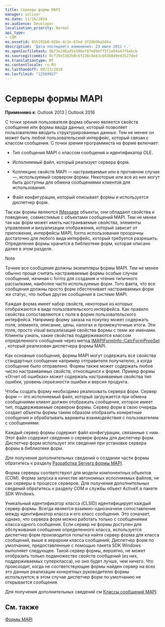 ```yaml
---
title: Серверы формы MAPI
manager: soliver
ms.date: 11/16/2014
ms.audience: Developer
localization_priority: Normal
api_type:
- COM
ms.assetid: 855292b8-028e-4c1e-87ed-3f20b9ba584a
description: 'Дата последнего изменения: 23 июля 2011 г.'
ms.openlocfilehash: 0b73e246ad5e396ef67e89bff5f1e04a47f6ebcb
ms.sourcegitcommit: 0cf39e5382b8c6f236c8a63c6036849ed3527ded
ms.translationtype: MT
ms.contentlocale: ru-RU
ms.lasthandoff: 08/23/2018
ms.locfileid: "22569927"
---
```

# <a name="mapi-form-servers"></a>Серверы формы MAPI

  
  
**Применимо к**: Outlook 2013 | Outlook 2016 
  
С точки зрения пользователя форма обычно является свойств сообщения или формы ввода данных, который позволяет пользователям вводить структурированных данных. Тем не менее он может быть любой пользовательский интерфейс, который связан с классом сообщения. С точки зрения программиста на форме включает:
  
- Тип сообщения MAPI с классом сообщения и идентификатор OLE.
    
- Исполняемый файл, который реализует сервера форм.
    
- Коллекцию свойств MAPI — настраиваемые или в противном случае —, используемый сервером формы. Некоторые или все из них могут быть доступны для обмена сообщениями клиентов для использования.
    
- Файл конфигурации, который описывает формы и используется диспетчер форм.
    
Так как формы являются [IMessage](imessageimapiprop.md) объекты, они обладают свойства и поведение, совместимые с объектами сообщений MAPI. Тем не менее так как форм может иметь настраиваемые свойства, элементы управления и визуализации отображения, который зависит от приложения, интерфейсы MAPI, forms использования прозрачны достаточно для любого вида интерфейс, который требуется разрешить. Определения формы хранится в библиотеке форм, которая описано далее в этом разделе. 
  
> [!NOTE]
> Точнее все сообщения должны экземпляры формы MAPI. Тем не менее обычно проще считать настраиваемые формы особые случаи сообщений, начиная с forms для создания и чтения типичного рассылками, наиболее часто используемые форм. Того факта, что все сообщения должны просто форм обеспечивает настраиваемых форм же статус, что любые другие сообщения в системе MAPI. 
  
Каждая форма имеет набор свойств, некоторые из которых отображаются в виде пользовательского интерфейса. Как правило свойства сопоставляются с поля в форме пользовательского интерфейса. Например форму заказа на покупку может содержать поля, элемента, описание, цены, налогах и промежуточные итоги. Эти поля, просто visual визуализаций свойства формы с теми же именами. Клиенты узнать, какие свойства поддерживаются классом определенного сообщения через метод [IMAPIFormInfo::CalcFormPropSet](imapiforminfo-calcformpropset.md) , который реализован диспетчера формы MAPI. 
  
Как основные сообщения, формы MAPI могут содержать все свойства стандартных сообщение например отправителя получателю, а когда сообщение было отправлено. Формы также может содержать любое число настраиваемых свойств, относящихся к форме. Пример формы «Отчет об ошибках» может содержать настраиваемые свойства тип ошибки, уровень серьезности ошибки и версия продукта.
  
Чтобы создать форму необходимо реализовать сервера форм. Сервер форм — это исполняемый файл, который загружается при обмена сообщениями клиент должен отображать сообщение, которое имеет тип, поддерживаемые сервером формы. Сервер форм в свою очередь создает объекты формы таким образом отобразить конкретные сообщения и обрабатывать варианты взаимодействия с пользователем с сообщениями.
  
Каждый сервер формы содержит файл конфигурации, связанные с ним. Этот файл содержит сведения о сервере формы для диспетчер форм. Диспетчер форм использует эти сведения при установке сервера формы в библиотеке форм.
  
Для получения дополнительных сведений о создании части формы обратитесь к разделу [Разработка Servers формы MAPI](developing-mapi-form-servers.md).
  
Форма серверы соответствуют для модели компонентных объектов (COM). Форма запуска в качестве автономных исполняемых файлов, не как серверы в процессе серверов. Для получения дополнительных сведений обратитесь к разделу COM и службы объект ActiveX в пакете SDK Windows.
  
Уникальный идентификатор класса (CLSID) идентифицирует каждый сервер формы. Всегда является взаимно-однозначное сопоставление между идентификатор класса и его класс сообщения. Это означает, однако, что сервера форм можно работать только с сообщениями класса одного сообщения. Если сервер не формы доступен для обслуживания сообщения определенного класса, используется диспетчер форм производится попытка найти сервер форма для класса сообщений, выше в иерархии класса сообщений; Диспетчер форм по умолчанию, предоставленные с помощью пакета SDK Windows выполняет следующее. Такой сервер формы, вероятно, не может отобразить только подмножество свойств сообщений (из них, поддерживаемых суперкласса), но оно будет лучше, чем ничего. Что происходит, когда не соответствующие формы найден сервер на всех это данные реализации конкретных руководителю формы используется; в этом случае диспетчер форм по умолчанию не открывается сообщения.
  
Для получения дополнительных сведений см [Классы сообщений MAPI](mapi-message-classes.md).
  
## <a name="see-also"></a>См. также



[Формы MAPI](mapi-forms.md)

